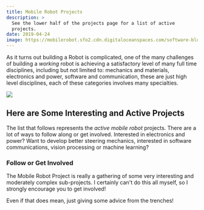 ```yaml
---
title: Mobile Robot Projects
description: >
  See the lower half of the projects page for a list of active
  projects. 
date: 2019-04-24
image: https://mobilerobot.sfo2.cdn.digitaloceanspaces.com/software-block.png
---
```


As it turns out building a Robot is complicated, one of the many
challenges of building a _working_ robot is achieving a satisfactory
level of many full time disciplines, including but not limited to:
mechanics and materials, electronics and power, software and
communication, these are just high level disciplines, each of these
categories involves many specialties.
<!--more-->

<img src="https://docs.google.com/drawings/d/e/2PACX-1vQA8TH7jHmvj-K8aRIl2Fnh6AZ-uSIr881skaNI6OOgTf6PmCz7gDyQff49tgIHVmWneqv-tHKFa0Qy/pub?w=960&amp;h=540">


## Here are Some Interesting and Active Projects

The list that follows represents the _active mobile robot_ projects.
There are a lot of ways to follow along or get involved.  Interested
in electronics and power?  Want to develop better steering mechanics,
interested in software communications, vision processing or machine
learning? 

### Follow or Get Involved

The Mobile Robot Project is really a gathering of some very
interesting and moderately complex sub-projects.  I certainly can't do
this all myself, so I strongly encourage you to get involved!

Even if that does mean, just giving some advice from the trenches!


